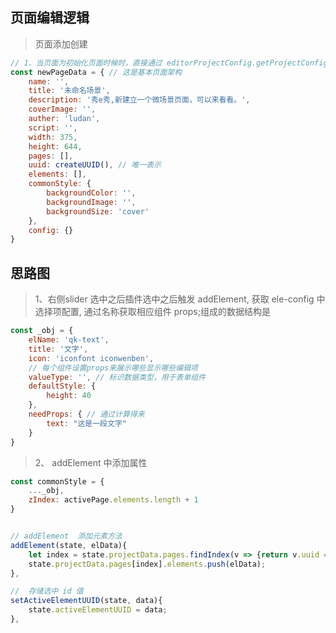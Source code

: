 ## 页面编辑逻辑
> 页面添加创建
```javascript
// 1、当页面为初始化页面时候时，直接通过 editorProjectConfig.getProjectConfig() 创建 newPageData
const newPageData = { // 这是基本页面架构
    name: '',
	title: '未命名场景',
	description: '秀e秀,新建立一个微场景页面，可以来看看。',
	coverImage: '',
	auther: 'ludan',
	script: '',
	width: 375,
	height: 644,
    pages: [],
    uuid: createUUID(), // 唯一表示
	elements: [],
	commonStyle: {
		backgroundColor: '',
		backgroundImage: '',
		backgroundSize: 'cover'
	},
	config: {}
}
```

## 思路图
> 1、右侧slider 选中之后插件选中之后触发 addElement, 
获取 ele-config 中选择项配置, 通过名称获取相应组件 props;组成的数据结构是

```javascript
const _obj = {
	elName: 'qk-text',
	title: '文字',
	icon: 'iconfont iconwenben',
	// 每个组件设置props来展示哪些显示哪些编辑项
	valueType: '', // 标识数据类型，用于表单组件
	defaultStyle: {
		height: 40
	},
	needProps: { // 通过计算得来
		text: "这是一段文字"
	}
}
```
>2、 addElement 中添加属性
```javascript
const commonStyle = {
	..._obj,
	zIndex: activePage.elements.length + 1
}


// addElement  添加元素方法
addElement(state, elData){
	let index = state.projectData.pages.findIndex(v => {return v.uuid === state.activePageUUID})
	state.projectData.pages[index].elements.push(elData);
},

//  存储选中 id 值
setActiveElementUUID(state, data){
	state.activeElementUUID = data;
},
```


